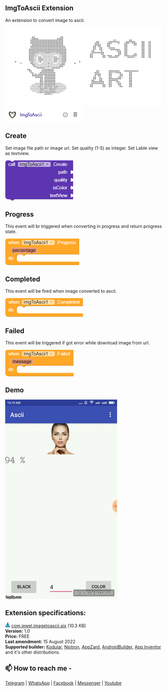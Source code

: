 ## ImgToAscii Extension
An extension to convert image to ascii.

<img src="https://github.com/jewelshkjony/ImgToAscii/raw/main/assets/cover.png"/>

<img src="https://github.com/jewelshkjony/ImgToAscii/raw/main/assets/aix.png"/>

## Create
Set image file path or image url. Set quality (1-5) as integer. Set Lable view as textview.

<img src="https://github.com/jewelshkjony/ImgToAscii/raw/main/assets/create-kodular.png"/>

## Progress
This event will br triggered when converting in progress and return progress state.

<img src="https://github.com/jewelshkjony/ImgToAscii/raw/main/assets/progress-kodular.png"/>

## Completed
This event will be fired when image converted to ascii.

<img src="https://github.com/jewelshkjony/ImgToAscii/raw/main/assets/completed-kodular.png"/>

## Failed
This event will be triggered if got error while download image from url.

<img src="https://github.com/jewelshkjony/ImgToAscii/raw/main/assets/failed-kodular.png"/>

## Demo

<img src="https://github.com/jewelshkjony/ImgToAscii/raw/main/assets/image-to-ascii.gif"/>

## Extension specifications:
<img src="https://github.com/jewelshkjony/ImgToAscii/raw/main/assets/download.png"/> <a href="https://github.com/jewelshkjony/ImgToAscii/raw/main/out/com.jewel.imgtoascii.aix">com.jewel.imagetoascii.aix</a> (10.3 KB) \
<b>Version:</b> 1.0\
<b>Price:</b> FREE\
<b>Last amendment:</b> 15 August 2022\
<b>Supported builder:</b> <a href="https://www.kodular.io/">Kodular</a>, <a href="https://niotron.com/">Niotron</a>, <a href="https://appzard.com/">AppZard</a>, <a href="https://androidbuilder.in/">AndroidBuilder</a>, <a href="http://ai2.appinventor.mit.edu/">App Inventor</a> and it's other distributions.

## 📫 How to reach me -

<a href="https://t.me/jewelshkjony">Telegram</a> | <a href="https://wa.me/8801775668913">WhatsApp</a> | <a href="https://fb.com/jewelshkjony">Facebook</a> | <a href="https://m.me/jewelshkjony">Messenger</a> | <a href="https://m.youtube.com/c/JewelShikderJony?sub_confirmation=1">Youtube</a>
